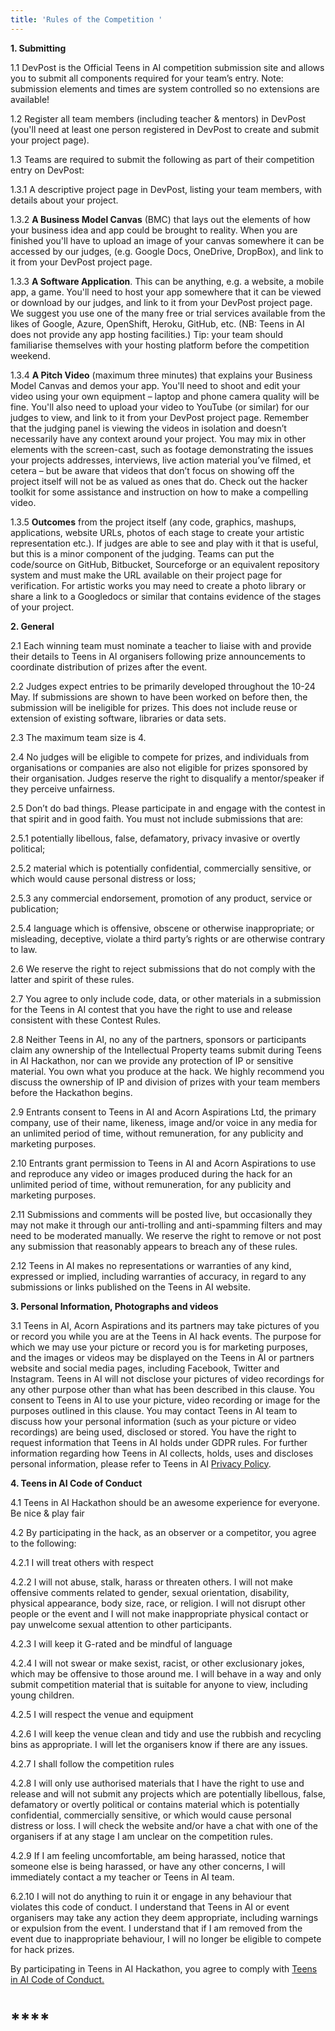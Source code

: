 ```yaml
---
title: 'Rules of the Competition '
---
```

**1. Submitting**

1.1 DevPost is the Official Teens in AI competition submission site and allows you to submit all components required for your team’s entry. Note: submission elements and times are system controlled so no extensions are available!

1.2 Register all team members (including teacher & mentors) in DevPost (you'll need at least one person registered in DevPost to create and submit your project page).

1.3 Teams are required to submit the following as part of their competition entry on DevPost:

1.3.1 A descriptive project page in DevPost, listing your team members, with details about your project.

1.3.2 **A Business Model Canvas** (BMC) that lays out the elements of how your business idea and app could be brought to reality. When you are finished you'll have to upload an image of your canvas somewhere it can be accessed by our judges, (e.g. Google Docs, OneDrive, DropBox), and link to it from your DevPost project page.

1.3.3 **A Software Application**. This can be anything, e.g. a website, a mobile app, a game. You'll need to host your app somewhere that it can be viewed or download by our judges, and link to it from your DevPost project page. We suggest you use one of the many free or trial services available from the likes of Google, Azure, OpenShift, Heroku, GitHub, etc. (NB: Teens in AI does not provide any app hosting facilities.) Tip: your team should familiarise themselves with your hosting platform before the competition weekend.

1.3.4 **A Pitch Video** (maximum three minutes) that explains your Business Model Canvas and demos your app. You'll need to shoot and edit your video using your own equipment – laptop and phone camera quality will be fine. You'll also need to upload your video to YouTube (or similar) for our judges to view, and link to it from your DevPost project page. Remember that the judging panel is viewing the videos in isolation and doesn’t necessarily have any context around your project. You may mix in other elements with the screen-cast, such as footage demonstrating the issues your projects addresses, interviews, live action material you’ve filmed, et cetera – but be aware that videos that don’t focus on showing off the project itself will not be as valued as ones that do. Check out the hacker toolkit for some assistance and instruction on how to make a compelling video. 

1.3.5 **Outcomes** from the project itself (any code, graphics, mashups, applications, website URLs, photos of each stage to create your artistic representation etc.). If judges are able to see and play with it that is useful, but this is a minor component of the judging. Teams can put the code/source on GitHub, Bitbucket, Sourceforge or an equivalent repository system and must make the URL available on their project page for verification. For artistic works you may need to create a photo library or share a link to a Googledocs or similar that contains evidence of the stages of your project.

**2. General**

2.1 Each winning team must nominate a teacher to liaise with and provide their details to Teens in AI organisers following prize announcements to coordinate distribution of prizes after the event. 

2.2 Judges expect entries to be primarily developed throughout the 10-24 May. If submissions are shown to have been worked on before then, the submission will be ineligible for prizes. This does not include reuse or extension of existing software, libraries or data sets. 

2.3 The maximum team size is 4.

2.4 No judges will be eligible to compete for prizes, and individuals from organisations or companies are also not eligible for prizes sponsored by their organisation. Judges reserve the right to disqualify a mentor/speaker if they perceive unfairness.

2.5 Don’t do bad things. Please participate in and engage with the contest in that spirit and in good faith. You must not include submissions that are:

2.5.1 potentially libellous, false, defamatory, privacy invasive or overtly political;

2.5.2 material which is potentially confidential, commercially sensitive, or which would cause personal distress or loss;

2.5.3 any commercial endorsement, promotion of any product, service or publication;

2.5.4 language which is offensive, obscene or otherwise inappropriate; or misleading, deceptive, violate a third party’s rights or are otherwise contrary to law.

2.6 We reserve the right to reject submissions that do not comply with the latter and spirit of these rules.

2.7 You agree to only include code, data, or other materials in a submission for the Teens in AI contest that you have the right to use and release consistent with these Contest Rules.

2.8 Neither Teens in AI, no any of the partners, sponsors or participants claim any ownership of the Intellectual Property teams submit during Teens in AI Hackathon, nor can we provide any protection of IP or sensitive material. You own what you produce at the hack. We highly recommend you discuss the ownership of IP and division of prizes with your team members before the Hackathon begins.

2.9 Entrants consent to Teens in AI and Acorn Aspirations Ltd, the primary company, use of their name, likeness, image and/or voice in any media for an unlimited period of time, without remuneration, for any publicity and marketing purposes.

2.10 Entrants grant permission to Teens in AI and Acorn Aspirations to use and reproduce any video or images produced during the hack for an unlimited period of time, without remuneration, for any publicity and marketing purposes.

2.11 Submissions and comments will be posted live, but occasionally they may not make it through our anti-trolling and anti-spamming filters and may need to be moderated manually. We reserve the right to remove or not post any submission that reasonably appears to breach any of these rules.

2.12 Teens in AI makes no representations or warranties of any kind, expressed or implied, including warranties of accuracy, in regard to any submissions or links published on the Teens in AI website.

**3. Personal Information, Photographs and videos**

3.1 Teens in AI, Acorn Aspirations and its partners may take pictures of you or record you while you are at the Teens in AI hack events. The purpose for which we may use your picture or record you is for marketing purposes, and the images or videos may be displayed on the Teens in AI or partners website and social media pages, including Facebook, Twitter and Instagram. Teens in AI will not disclose your pictures of video recordings for any other purpose other than what has been described in this clause. You consent to Teens in AI to use your picture, video recording or image for the purposes outlined in this clause. You may contact Teens in AI team to discuss how your personal information (such as your picture or video recordings) are being used, disclosed or stored. You have the right to request information that Teens in AI holds under GDPR rules. For further information regarding how Teens in AI collects, holds, uses and discloses personal information, please refer to Teens in AI [Privacy Policy](https://teensinai.com/privacy-policy/).

**4. Teens in AI Code of Conduct**

4.1 Teens in AI Hackathon should be an awesome experience for everyone. Be nice & play fair

4.2 By participating in the hack, as an observer or a competitor, you agree to the following:

4.2.1 I will treat others with respect

4.2.2 I will not abuse, stalk, harass or threaten others. I will not make offensive comments related to gender, sexual orientation, disability, physical appearance, body size, race, or religion. I will not disrupt other people or the event and I will not make inappropriate physical contact or pay unwelcome sexual attention to other participants.

4.2.3 I will keep it G-rated and be mindful of language

4.2.4 I will not swear or make sexist, racist, or other exclusionary jokes, which may be offensive to those around me. I will behave in a way and only submit competition material that is suitable for anyone to view, including young children.

4.2.5 I will respect the venue and equipment

4.2.6 I will keep the venue clean and tidy and use the rubbish and recycling bins as appropriate. I will let the organisers know if there are any issues.

4.2.7 I shall follow the competition rules

4.2.8 I will only use authorised materials that I have the right to use and release and will not submit any projects which are potentially libellous, false, defamatory or overtly political or contains material which is potentially confidential, commercially sensitive, or which would cause personal distress or loss. I will check the website and/or have a chat with one of the organisers if at any stage I am unclear on the competition rules.

4.2.9 If I am feeling uncomfortable, am being harassed, notice that someone else is being harassed, or have any other concerns, I will immediately contact a my teacher or Teens in AI team.

6.2.10 I will not do anything to ruin it or engage in any behaviour that violates this code of conduct. I understand that Teens in AI or event organisers may take any action they deem appropriate, including warnings or expulsion from the event. I understand that if I am removed from the event due to inappropriate behaviour, I will no longer be eligible to compete for hack prizes.

By participating in Teens in AI Hackathon, you agree to comply with [Teens in AI Code of Conduct.](https://teensinai.com/code-of-conduct/)

# ****
